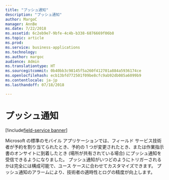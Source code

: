 ```yaml
---
title: "プッシュ通知"
description: "プッシュ通知"
author: MargoC
manager: AnnBe
ms.date: 7/22/2018
ms.assetid: 6c2eb9e7-9bfe-4c4b-b338-6876669f06b8
ms.topic: article
ms.prod: 
ms.service: business-applications
ms.technology: 
ms.author: margoc
audience: Admin
ms.translationtype: HT
ms.sourcegitcommit: 0b40bb3c98145f5a260f412701a884a5936174ce
ms.openlocfilehash: ecb13bfd772501f09be8cfc9ab92db085a6099b9
ms.contentlocale: ja-jp
ms.lasthandoff: 07/18/2018

---
```


#  <a name="push-notifications"></a>プッシュ通知

[!include[field-service banner](../../../includes/field-service.md)]



Microsoft の標準のモバイル アプリケーションでは、フィールド サービス技術者が予約を割り当てられたとき、予約の 1 つが変更されたとき、または作業指示書のオンサイトに到着したとき (場所が共有されている場合) にプッシュ通知を受信できるようになりました。 プッシュ通知がいつどのようにトリガーされるかは完全には構成可能で、ユース ケースに合わせてカスタマイズできます。 プッシュ通知のアラームにより、技術者の適時性とログの精度が向上します。

